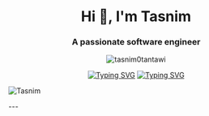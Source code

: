 
<h1 align="center">Hi 👋, I'm Tasnim</h1>
<h3 align="center">A passionate software engineer</h3>

<p align="center">
  <img src="https://komarev.com/ghpvc/?username=tasnim0tantawi&label=Profile%20views&color=0e75b6&style=flat" alt="tasnim0tantawi" />
</p>

<p align ="center">
<a href="https://github.com/tasnim0tantawi"><img src="https://readme-typing-svg.demolab.com?font=Fira+Code&duration=1000&pause=10000000000000000000000&color=E852AF&center=true&random=false&width=435&lines=I'm+Tasnim" alt="Typing SVG" /></a>
<a href="https://git.io/typing-svg"><img src="https://readme-typing-svg.demolab.com?font=Fira+Code&size=22&pause=1000&color=5F8BEC&center=true&random=true&width=435&lines=A+Software+Engineer;A+Backend+Developer+;An+Artist" alt="Typing SVG" /></a>

<p align="left"> <img src="https://komarev.com/ghpvc/?username=Ali-Aljufairi&label=Profile%20views&color=E852AF&style=for-the-badge" alt="Tasnim" /> </p>
---


<!---
tasnim0tantawi/tasnim0tantawi is a ✨ special ✨ repository because its `README.md` (this file) appears on your GitHub profile.
You can click the Preview link to take a look at your changes.
--->

